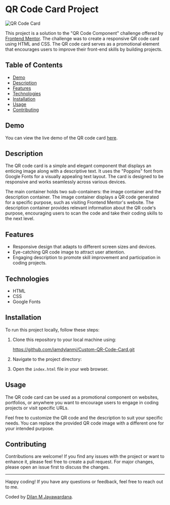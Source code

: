 # QR Code Card Project

![QR Code Card](./images/qr-code-card.png)

This project is a solution to the "QR Code Component" challenge offered by [Frontend Mentor](https://www.frontendmentor.io/). The challenge was to create a responsive QR code card using HTML and CSS. The QR code card serves as a promotional element that encourages users to improve their front-end skills by building projects.

## Table of Contents

- [Demo](#demo)
- [Description](#description)
- [Features](#features)
- [Technologies](#technologies)
- [Installation](#installation)
- [Usage](#usage)
- [Contributing](#contributing)


## Demo

You can view the live demo of the QR code card [here](https://your-demo-url.com).

## Description

The QR code card is a simple and elegant component that displays an enticing image along with a descriptive text. It uses the "Poppins" font from Google Fonts for a visually appealing text layout. The card is designed to be responsive and works seamlessly across various devices.

The main container holds two sub-containers: the image container and the description container. The image container displays a QR code generated for a specific purpose, such as visiting Frontend Mentor's website. The description container provides relevant information about the QR code's purpose, encouraging users to scan the code and take their coding skills to the next level.

## Features

- Responsive design that adapts to different screen sizes and devices.
- Eye-catching QR code image to attract user attention.
- Engaging description to promote skill improvement and participation in coding projects.

## Technologies

- HTML
- CSS
- Google Fonts

## Installation

To run this project locally, follow these steps:

1. Clone this repository to your local machine using:

    https://github.com/iamdylanmj/Custom-QR-Code-Card.git

2. Navigate to the project directory:


3. Open the `index.html` file in your web browser.

## Usage

The QR code card can be used as a promotional component on websites, portfolios, or anywhere you want to encourage users to engage in coding projects or visit specific URLs.

Feel free to customize the QR code and the description to suit your specific needs. You can replace the provided QR code image with a different one for your intended purpose.

## Contributing

Contributions are welcome! If you find any issues with the project or want to enhance it, please feel free to create a pull request. For major changes, please open an issue first to discuss the changes.


---

Happy coding! If you have any questions or feedback, feel free to reach out to me.

Coded by [Dilan M Jayawardana](https://github.com/your-username).
